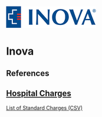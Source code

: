 # ![Inova](https://raw.githubusercontent.com/jalbertbowden/virginia-hospital-costs-open-data/master/img/inova-logo.png)  
# Inova  

## References

## [Hospital Charges](https://www.inova.org/loudoun-surgery-center)  
[List of Standard Charges (CSV)](https://www.inova.org/upload/docs/Patients%20and%20Visitors/pricing/CDM-pricing-transparency-122418.csv)  
